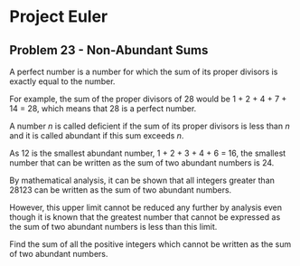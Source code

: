 # Project Euler

## Problem 23 - Non-Abundant Sums

A perfect number is a number for which the sum of its proper divisors is exactly equal to the number.

For example, the sum of the proper divisors of 28 would be 1 + 2 + 4 + 7 + 14 = 28, which means that 28 is a perfect number.

A number $n$ is called deficient if the sum of its proper divisors is less than $n$ and it is called abundant if this sum exceeds $n$.

As 12 is the smallest abundant number, 1 + 2 + 3 + 4 + 6 = 16, the smallest number that can be written as the sum of two abundant numbers is 24.

By mathematical analysis, it can be shown that all integers greater than 28123 can be written as the sum of two abundant numbers.

However, this upper limit cannot be reduced any further by analysis even though it is known that the greatest number that cannot be expressed as the sum of two abundant numbers is less than this limit.

Find the sum of all the positive integers which cannot be written as the sum of two abundant numbers.
